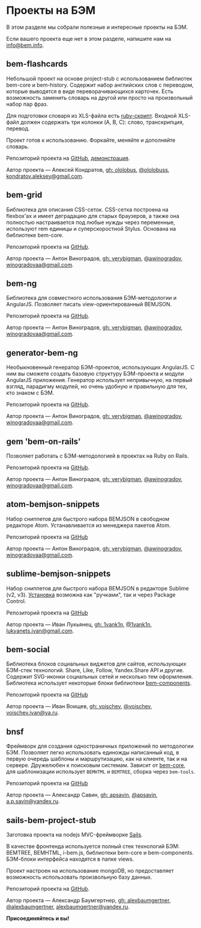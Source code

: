 # Проекты на БЭМ

В этом разделе мы собрали полезные и интересные проекты на БЭМ. 

Если вашего проекта еще нет в этом разделе, напишите нам на [info@bem.info](mailto:info@bem.info).

## bem-flashcards

Небольшой проект на основе project-stub с использованием библиотек bem-core и bem-history. Содержит набор английских слов с переводом, которые выводятся в виде переворачивающихся карточек. Есть возможность заменить словарь на другой или просто на произвольный набор пар фраз.

Для подготовки словаря из XLS-файла есть [ruby-скрипт](https://gist.github.com/ololobus/11f222d1fc48f2efef56). Входной XLS-файл должен содержать три колонки (A, B, C): слово, транскрипция, перевод.

Проект готов к использованию. Форкайте, меняйте и дополняйте словарь. 

Репозиторий проекта на [GitHub](https://github.com/ololobus/bem-flashcards/), [демонстрация](http://ololobus.github.io/bem-flashcards).

Автор проекта — Алексей Кондратов, [gh: ololobus](https://github.com/ololobus), [@ololobuss](https://twitter.com/ololobuss), [kondratov.aleksey@gmail.com](mailto:kondratov.aleksey@gmail.com).

## bem-grid

Библиотека для описания CSS-сеток. CSS-сетка построена на flexbox'ах и имеет деградацию для старых браузеров, а также она полностью настраивается под любые нужды через переменные, используют rem единицы и суперскоростной Stylus. Основана на библиотеке bem-core.

Репозиторий проекта на [GitHub](https://github.com/verybigman/bem-grid).

Автор проекта — Антон Виноградов, [gh: verybigman](https://github.com/verybigman), [@awinogradov](https://twitter.com/awinogradov), [winogradovaa@gmail.com](mailto:winogradovaa@gmail.com).

## bem-ng

Библиотека для совместного использования БЭМ-методологии и AngularJS. Позволяет писать view-ориентированный BEMJSON.

Репозиторий проекта на [GitHub](https://github.com/verybigman/bem-ng).

Автор проекта — Антон Виноградов, [gh: verybigman](https://github.com/verybigman), [@awinogradov](https://twitter.com/awinogradov), [winogradovaa@gmail.com](mailto:winogradovaa@gmail.com).

## generator-bem-ng

Необыкновенный генератор БЭМ-проектов, использующих AngularJS. С ним вы сможете создать базовую структуру БЭМ-проекта и модули AngularJS приложения. Генератор использует непривычную, на первый взгляд, парадигму модулей, но очень удобную и правильную для тех, кто знаком с БЭМ.

Репозиторий проекта на [GitHub](https://github.com/verybigman/generator-bem-ng).

Автор проекта — Антон Виноградов, [gh: verybigman](https://github.com/verybigman), [@awinogradov](https://twitter.com/awinogradov), [winogradovaa@gmail.com](mailto:winogradovaa@gmail.com).

## gem 'bem-on-rails’

Позволяет работать с БЭМ-методологией в проектах на Ruby on Rails.

Репозиторий проекта на [GitHub](https://github.com/verybigman/bem-on-rails).

Автор проекта — Антон Виноградов, [gh: verybigman](https://github.com/verybigman), [@awinogradov](https://twitter.com/awinogradov), [winogradovaa@gmail.com](mailto:winogradovaa@gmail.com).

## atom-bemjson-snippets

Набор сниппетов для быстрого набора BEMJSON в свободном редакторе Atom. Устанавливается из менеджера пакетов Atom.

Репозиторий проекта на [GitHub](https://github.com/verybigman/atom-bemjson-snippets)

Автор проекта — Антон Виноградов, [gh: verybigman](https://github.com/verybigman), [@awinogradov](https://twitter.com/awinogradov), [winogradovaa@gmail.com](mailto:winogradovaa@gmail.com).

## sublime-bemjson-snippets

Набор сниппетов для быстрого набора BEMJSON в редакторе Sublime (v2, v3). [Установка](https://github.com/1vank1n/sublime-bemjson-snippets#install) возможна как "ручками", так и через Package Control.

Репозиторий проекта на [GitHub](https://github.com/1vank1n/sublime-bemjson-snippets)

Автор проекта — Иван Лукьянец, [gh: 1vank1n](https://github.com/1vank1n), [@1vank1n](https://twitter.com/1vank1n), [lukyanets.ivan@gmail.com](mailto:lukyanets.ivan@gmail.com).

## bem-social

Библиотека блоков социальных виджетов для сайтов, использующих БЭМ-стек технологий. Share, Like, Follow, Yandex.Share API и другие. Содержит SVG-иконки социальных сетей и несколько тем оформления. Библиотека использует некоторые блоки библиотеки [bem-components](https://ru.bem.info/libs/bem-components/).

Репозиторий проекта на [GitHub](https://github.com/voischev/bem-social)

Автор проекта — Иван Воищев, [gh: voischev](https://github.com/voischev), [@voischev](https://twitter.com/voischev), [voischev.ivan@ya.ru](mailto:voischev.ivan@ya.ru).

## bnsf

Фреймворк для создания одностраничных приложений по методологии БЭМ. Позволяет легко использовать единожды написанный код, в первую очередь шаблоны и маршрутизацию, как на клиенте, так и на сервере. Дружелюбен к поисковым системам. Зависит от [bem-core](https://ru.bem.info/libs/bem-core), для шаблонизации использует `BEMHTML` и `BEMTREE`, сборка через `bem-tools`.

Репозиторий проекта на [GitHub](https://github.com/apsavin/bnsf)

Автор проекта — Александр Савин, [gh: apsavin](https://github.com/apsavin), [@apsavin](https://twitter.com/ap_savin), [a.p.savin@yandex.ru](mailto:a.p.savin@yandex.ru).

## sails-bem-project-stub

Заготовка проекта на nodejs MVC-фреймворке [Sails](http://sailsjs.org).

В качестве фронтенда используется полный стек технологий БЭМ: BEMTREE, BEMHTML, i-bem.js, библиотеки bem-core и bem-components. БЭМ-блоки интерфейса находятся в папке views. 

Проект настроен на использование mongoDB, но предоставляет возможность использовать произвольную базу данных.

Репозиторий проекта на [GitHub](https://github.com/alexbaumgertner/sails-bem-project-stub).

Автор проекта — Александр Баумгертнер, [gh: alexbaumgertner](https://github.com/alexbaumgertner), [@alexbaumgertner](https://twitter.com/alexbaumgertner), [alexbaumgertner@yandex.ru](mailto:alexbaumgertner@yandex.ru).

**Присоединяйтесь и вы!**
